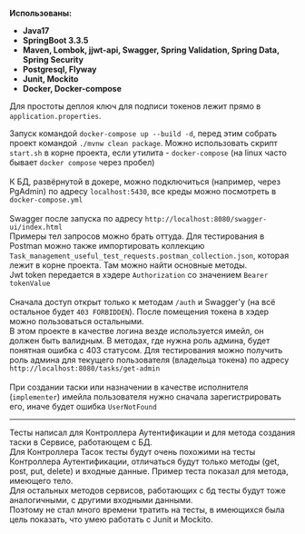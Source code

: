 **Использованы:**
- **Java17**
- **SpringBoot 3.3.5**
- **Maven, Lombok, jjwt-api, Swagger, Spring Validation, Spring Data, Spring Security**
- **Postgresql, Flyway**
- **Junit, Mockito**
- **Docker, Docker-compose**

Для простоты деплоя ключ для подписи токенов лежит прямо в `application.properties`.

Запуск командой `docker-compose up --build -d`, перед этим собрать проект командой `./mvnw clean package`. Можно использовать скрипт `start.sh` в корне проекта, если утилита - `docker-compose` (на linux часто бывает `docker compose` через пробел) \
\
К БД, развёрнутой в докере, можно подключиться (например, через PgAdmin) по адресу `localhost:5430`, все креды можно посмотреть в `docker-compose.yml` \
\
Swagger после запуска по адресу `http://localhost:8080/swagger-ui/index.html` \
Примеры тел запросов можно брать оттуда.  Для тестирования в Postman можно также импортировать коллекцию `Task_management_useful_test_requests.postman_collection.json`, которая лежит в корне проекта. Там можно найти основные методы. \
Jwt token передается в хэдере `Authorization` со значением `Bearer tokenValue` \
\
Сначала доступ открыт только к методам `/auth` и Swagger'у (на всё остальное будет `403 FORBIDDEN`). После помещения токена в хэдер можно пользоваться остальными. \
В этом проекте в качестве логина везде используется имейл, он должен быть валидным.
В методах, где нужна роль админа, будет понятная ошибка с 403 статусом. Для тестирования можно получить роль админа для текущего пользователя (владельца токена) по адресу `http://localhost:8080/tasks/get-admin` \
\
При создании таски или назначении в качестве исполнителя (`implementer`) имейла пользователя нужно сначала зарегистрировать его, иначе будет ошибка `UserNotFound`
****
Тесты написал для Контроллера Аутентификации и для метода создания таски в Сервисе, работающем с БД. \
Для Контроллера Тасок тесты будут очень похожими на тесты Контроллера Аутентификации, отличаться будут только методы (get, post, put, delete) и входные данные. Пример теста показал для метода, имеющего тело. \
Для остальных методов сервисов, работающих с бд тесты будут тоже аналогичными, с другими входными данными. \
Поэтому не стал много времени тратить на тесты, в имеющихся была цель показать, что умею работать с Junit и Mockito.